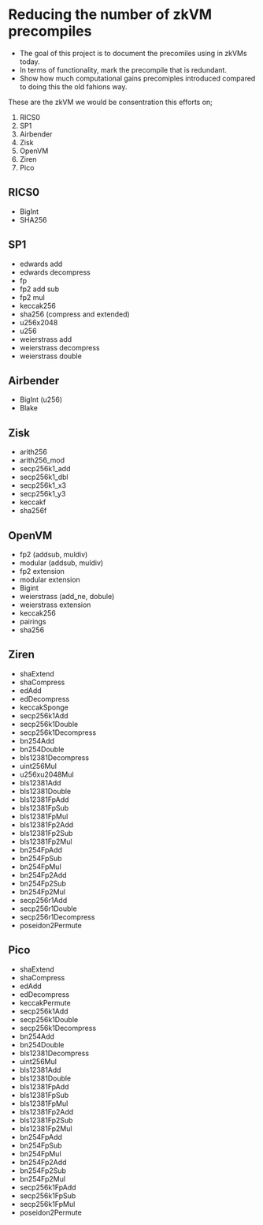 # Reducing the number of zkVM precompiles

- The goal of this project is to document the precomiles using in zkVMs today. 
- In terms of functionality, mark the precompile that is redundant.
- Show how much computational gains precomiples introduced compared to doing this the old fahions way.


These are the zkVM we would be consentration this efforts on;
1. RICS0
2. SP1 
3. Airbender 
4. Zisk
5. OpenVM 
6. Ziren
7. Pico



## RICS0
- BigInt
- SHA256

## SP1
- edwards add
- edwards decompress
- fp
- fp2 add sub
- fp2 mul
- keccak256
- sha256 (compress and extended)
- u256x2048
- u256
- weierstrass add
- weierstrass decompress
- weierstrass double


## Airbender
- BigInt (u256)
- Blake


## Zisk
- arith256
- arith256_mod
- secp256k1_add
- secp256k1_dbl
- secp256k1_x3
- secp256k1_y3
- keccakf
- sha256f

## OpenVM
- fp2 (addsub, muldiv)
- modular (addsub, muldiv)
- fp2 extension
- modular extension
- Bigint
- weierstrass (add_ne, dobule)
- weierstrass extension
- keccak256
- pairings
- sha256

## Ziren
- shaExtend
- shaCompress
- edAdd
- edDecompress
- keccakSponge
- secp256k1Add
- secp256k1Double
- secp256k1Decompress
- bn254Add
- bn254Double
- bls12381Decompress
- uint256Mul
- u256xu2048Mul
- bls12381Add
- bls12381Double
- bls12381FpAdd
- bls12381FpSub
- bls12381FpMul
- bls12381Fp2Add
- bls12381Fp2Sub
- bls12381Fp2Mul
- bn254FpAdd
- bn254FpSub
- bn254FpMul
- bn254Fp2Add
- bn254Fp2Sub
- bn254Fp2Mul
- secp256r1Add
- secp256r1Double
- secp256r1Decompress
- poseidon2Permute

## Pico
- shaExtend
- shaCompress
- edAdd
- edDecompress
- keccakPermute
- secp256k1Add
- secp256k1Double
- secp256k1Decompress
- bn254Add
- bn254Double
- bls12381Decompress
- uint256Mul
- bls12381Add
- bls12381Double
- bls12381FpAdd
- bls12381FpSub
- bls12381FpMul
- bls12381Fp2Add
- bls12381Fp2Sub
- bls12381Fp2Mul
- bn254FpAdd
- bn254FpSub
- bn254FpMul
- bn254Fp2Add
- bn254Fp2Sub
- bn254Fp2Mul
- secp256k1FpAdd
- secp256k1FpSub
- secp256k1FpMul
- poseidon2Permute